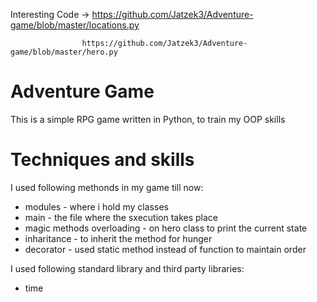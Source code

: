 Interesting Code -> https://github.com/Jatzek3/Adventure-game/blob/master/locations.py

                    https://github.com/Jatzek3/Adventure-game/blob/master/hero.py

# Adventure Game

This is a simple RPG game written in Python, to train my OOP skills

# Techniques and skills

I used following methonds in my game till now:

  - modules - where i hold my classes
  - main - the file where the sxecution takes place
  - magic methods overloading - on hero class to print the current state
  - inharitance - to inherit the method for hunger
  - decorator - used static method instead of function to maintain order

I used following standard library and third party libraries:

  - time



